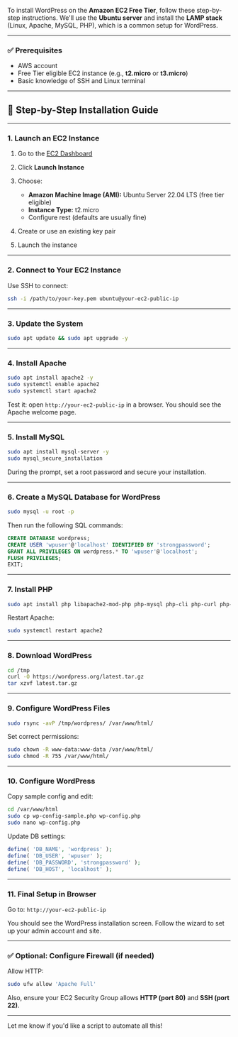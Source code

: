 To install WordPress on the **Amazon EC2 Free Tier**, follow these step-by-step instructions. We'll use the **Ubuntu server** and install the **LAMP stack** (Linux, Apache, MySQL, PHP), which is a common setup for WordPress.

---

### ✅ Prerequisites

* AWS account
* Free Tier eligible EC2 instance (e.g., **t2.micro** or **t3.micro**)
* Basic knowledge of SSH and Linux terminal

---

## 🚀 Step-by-Step Installation Guide

---

### **1. Launch an EC2 Instance**

1. Go to the [EC2 Dashboard](https://console.aws.amazon.com/ec2/)
2. Click **Launch Instance**
3. Choose:

   * **Amazon Machine Image (AMI):** Ubuntu Server 22.04 LTS (free tier eligible)
   * **Instance Type:** t2.micro
   * Configure rest (defaults are usually fine)
4. Create or use an existing key pair
5. Launch the instance

---

### **2. Connect to Your EC2 Instance**

Use SSH to connect:

```bash
ssh -i /path/to/your-key.pem ubuntu@your-ec2-public-ip
```

---

### **3. Update the System**

```bash
sudo apt update && sudo apt upgrade -y
```

---

### **4. Install Apache**

```bash
sudo apt install apache2 -y
sudo systemctl enable apache2
sudo systemctl start apache2
```

Test it: open `http://your-ec2-public-ip` in a browser. You should see the Apache welcome page.

---

### **5. Install MySQL**

```bash
sudo apt install mysql-server -y
sudo mysql_secure_installation
```

During the prompt, set a root password and secure your installation.

---

### **6. Create a MySQL Database for WordPress**

```bash
sudo mysql -u root -p
```

Then run the following SQL commands:

```sql
CREATE DATABASE wordpress;
CREATE USER 'wpuser'@'localhost' IDENTIFIED BY 'strongpassword';
GRANT ALL PRIVILEGES ON wordpress.* TO 'wpuser'@'localhost';
FLUSH PRIVILEGES;
EXIT;
```

---

### **7. Install PHP**

```bash
sudo apt install php libapache2-mod-php php-mysql php-cli php-curl php-gd php-mbstring php-xml php-xmlrpc php-soap php-intl php-zip -y
```

Restart Apache:

```bash
sudo systemctl restart apache2
```

---

### **8. Download WordPress**

```bash
cd /tmp
curl -O https://wordpress.org/latest.tar.gz
tar xzvf latest.tar.gz
```

---

### **9. Configure WordPress Files**

```bash
sudo rsync -avP /tmp/wordpress/ /var/www/html/
```

Set correct permissions:

```bash
sudo chown -R www-data:www-data /var/www/html/
sudo chmod -R 755 /var/www/html/
```

---

### **10. Configure WordPress**

Copy sample config and edit:

```bash
cd /var/www/html
sudo cp wp-config-sample.php wp-config.php
sudo nano wp-config.php
```

Update DB settings:

```php
define( 'DB_NAME', 'wordpress' );
define( 'DB_USER', 'wpuser' );
define( 'DB_PASSWORD', 'strongpassword' );
define( 'DB_HOST', 'localhost' );
```

---

### **11. Final Setup in Browser**

Go to: `http://your-ec2-public-ip`

You should see the WordPress installation screen. Follow the wizard to set up your admin account and site.

---

### ✅ Optional: Configure Firewall (if needed)

Allow HTTP:

```bash
sudo ufw allow 'Apache Full'
```

Also, ensure your EC2 Security Group allows **HTTP (port 80)** and **SSH (port 22)**.

---

Let me know if you'd like a script to automate all this!

